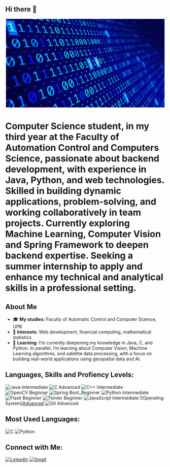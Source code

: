 ## Hi there 👋

<div align="center">
  <a href="https://github.com/banescuema101/banescuema101/blob/main/gif_computer.gif">
    <img src="https://github.com/banescuema101/banescuema101/blob/main/gif_computer.gif" alt="Gif Computer" width="500"/>
  </a>
</div>

# Computer Science student, in my third year at the Faculty of Automation Control and Computers Science, passionate about backend development, with experience in Java, Python, and web technologies. Skilled in building dynamic applications, problem-solving, and working collaboratively in team projects. Currently exploring Machine Learning, Computer Vision and Spring Framework to deepen backend expertise. Seeking a summer internship to apply and enhance my technical and analytical skills in a professional setting.

## About Me

- 🎓 **My studies:** Faculty of Automatic Control and Computer Science, UPB
- 🧠 **Interests:** Web development, financial computing, mathematical statistics
- 🌱 **Learning:** I’m currently deepening my knowledge in Java, C, and Python. In parallel, I’m learning about Computer Vision, Machine Learning algorithms, and satellite data processing, with a focus on building real-world applications using geospatial data and AI.


## Languages, Skills and Profiency Levels:

![Java Intermediate](https://img.shields.io/badge/Java-Intermediate-007396?style=for-the-badge&logo=java&logoColor=white)
![C Advanced](https://img.shields.io/badge/C-Advanced-A8B9CC?style=for-the-badge&logo=c&logoColor=white)
![C++ Intermediate](https://img.shields.io/badge/C++-Intermediate-00599C?style=for-the-badge&logo=cplusplus&logoColor=white)
![OpenCV Beginner](https://img.shields.io/badge/OpenCV-Beginner-27338e?style=for-the-badge&logo=opencv&logoColor=white)
![Spring Boot_Beginner](https://img.shields.io/badge/Spring_Boot-Intermediate-6DB33F?style=for-the-badge&logo=springboot&logoColor=fff)
![Python Intermediate](https://img.shields.io/badge/Python-Intermediate-3776AB?style=for-the-badge&logo=python&logoColor=white)
![Flask Beginner](https://img.shields.io/badge/Flask-Beginner-000?style=for-the-badge&logo=flask&logoColor=fff)
![Tkinter Beginner](https://img.shields.io/badge/Tkinter-Beginner-3F51B5?style=for-the-badge)
![JavaScript Intermediate](https://img.shields.io/badge/JavaScript-Intermediate-F7DF1E?style=for-the-badge&logo=javascript&logoColor=black)
![Operating System][Advanced](https://img.shields.io/badge/Linux-Intermediate-FCC624?style=for-the-badge&logo=linux&logoColor=black)
![Git Advanced](https://img.shields.io/badge/Git-Advanced-F05032?style=for-the-badge&logo=git&logoColor=white)

## Most Used Languages:
![C](https://img.shields.io/badge/-C-A8B9CC?logo=c&logoColor=white&style=flat)
![Python](https://img.shields.io/badge/-Python-3776AB?logo=python&logoColor=white&style=flat)

## Connect with Me:

[![LinkedIn](https://img.shields.io/badge/-LinkedIn-0A66C2?logo=linkedin&logoColor=white&style=flat)](https://linkedin.com/in/ema-banescu)
[![Gmail](https://img.shields.io/badge/-Gmail-EA4335?logo=gmail&logoColor=white&style=flat)](banescuema@gmail.com)
<!--
[![Website](https://img.shields.io/badge/-Website-000000?logo=web&logoColor=white&style=flat)](https://your-website.com)
-->
<!--
Here are some ideas to get you started:
- 🔭 I’m currently working on ...

- 👯 I’m looking to collaborate on ...
- 🤔 I’m looking for help with ...
- 💬 Ask me about ...
- 📫 How to reach me: ...
- 😄 Pronouns: ...
- ⚡ Fun fact: ...
-->
